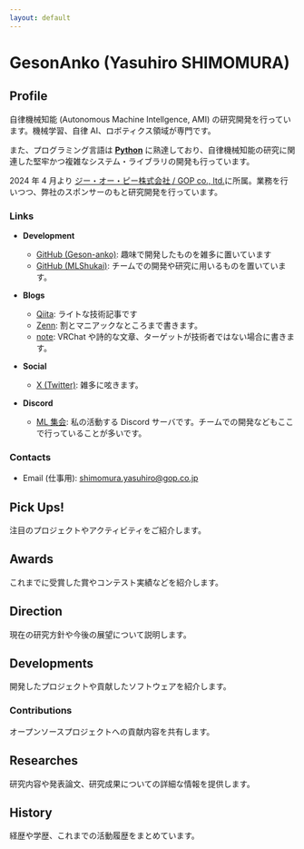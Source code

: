 ```yaml
---
layout: default
---
```


# GesonAnko (Yasuhiro SHIMOMURA)
<!-- 
<img src="{{ site.baseurl }}/assets/images/thumb.jpg" width=80%>

(Avatar: [**"ENTo"** made by ゆどのん工房](https://booth.pm/ja/items/5938569) ) -->

## Profile

自律機械知能 (Autonomous Machine Intellgence, AMI) の研究開発を行っています。機械学習、自律 AI、ロボティクス領域が専門です。

また、プログラミング言語は [**Python**](https://www.python.org) に熟達しており、自律機械知能の研究に関連した堅牢かつ複雑なシステム・ライブラリの開発も行っています。

2024 年 4 月より [ジー・オー・ピー株式会社 / GOP co., ltd.](https://www.gop.co.jp)に所属。業務を行いつつ、弊社のスポンサーのもと研究開発を行っています。

### Links

- **Development**

  - [<i class="fab fa-github"></i> GitHub (Geson-anko)](https://github.com/Geson-anko): 趣味で開発したものを雑多に置いています
  - [<i class="fab fa-github"></i> GitHub (MLShukai)](https://github.com/MLShukai): チームでの開発や研究に用いるものを置いています。

- **Blogs**

  - [<i class="fas fa-pen-square"></i> Qiita](https://qiita.com/GesonAnko): ライトな技術記事です
  - [<i class="fas fa-book"></i> Zenn](https://zenn.dev/gesonanko): 割とマニアックなところまで書きます。
  - [<i class="far fa-sticky-note"></i> note](https://note.com/gesonanko): VRChat や詩的な文章、ターゲットが技術者ではない場合に書きます。

- **Social**

  - [<i class="fab fa-twitter"></i> X (Twitter)](https://x.com/GesonAnkoVR): 雑多に呟きます。

- **Discord**
  - [<i class="fab fa-discord"></i> ML 集会](https://discord.gg/bDW3Xhj6f7): 私の活動する Discord サーバです。チームでの開発などもここで行っていることが多いです。

### Contacts

- Email (仕事用): shimomura.yasuhiro@gop.co.jp

## Pick Ups!

注目のプロジェクトやアクティビティをご紹介します。

## Awards

<div class="section">
これまでに受賞した賞やコンテスト実績などを紹介します。
</div>

## Direction

<div class="section">
現在の研究方針や今後の展望について説明します。
</div>

## Developments

<div class="section">
開発したプロジェクトや貢献したソフトウェアを紹介します。

### Contributions

オープンソースプロジェクトへの貢献内容を共有します。

</div>

## Researches

<div class="section">
研究内容や発表論文、研究成果についての詳細な情報を提供します。
</div>

## History

<div class="section">
経歴や学歴、これまでの活動履歴をまとめています。
</div>

